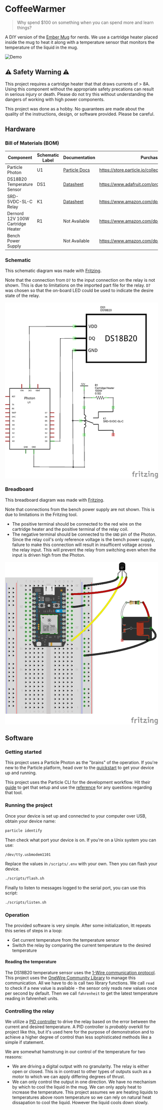 # CoffeeWarmer

> Why spend $100 on something when you can spend more and learn things?

A DIY version of the [Ember Mug](https://ember.com/) for nerds. We use a cartridge heater placed
inside the mug to heat it along with a temperature sensor that monitors the temperature of the
liquid in the mug.

![Demo](docs/project.png)

## ⚠️ Safety Warning ⚠️

This project requires a cartridge heater that that draws currents of > 8A. Using this component
without the appropriate safety precations can result in serious injury or death. Please do not
try this without understanding the dangers of working with high power components.

This project was done as a hobby. No guarantees are made about the quality of the instructions,
design, or software provided. Please be careful.

## Hardware

### Bill of Materials (BOM)

| Component                         | Schematic Label | Documentation                                     | Purchase Link                                              |
| --------------------------------- | --------------- | ------------------------------------------------- | ---------------------------------------------------------- |
| Particle Photon                   | U1              | [Particle Docs](https://docs.particle.io/photon/) | https://store.particle.io/collections/wifi/products/photon |
| DS18B20 Temperature Sensor        | DS1             | [Datasheet](./docs/datasheets/DS18B20.pdf)        | https://www.adafruit.com/product/381                       |
| SRD-5VDC-SL-C Relay               | K1              | [Datasheet](./docs/datasheets/SRD-5VDC-SL-C.pdf)  | https://www.amazon.com/dp/B00LW15A4W                       |
| Dernord 12V 100W Cartridge Heater | R1              | Not Available                                     | https://www.amazon.com/dp/B0741664G5                       |
| Bench Power Supply                |                 | Not Available                                     | https://www.amazon.com/dp/B08DJ1FDXV                       |

### Schematic

This schematic diagram was made with [Fritzing](https://fritzing.org/).

Note that the connection from `D7` to the input connection on the relay is not shown. This is due to limitations on the
imported part file for the relay. `D7` was chosen so that the on-board LED could be used to indicate the desire state
of the relay.

![Schematic Diagram](./docs/schematic/schematic.png)

### Breadboard

This breadboard diagram was made with [Fritzing](https://fritzing.org/).

Note that connections from the bench power supply are not shown. This is due to limitations in the Fritzing tool.
- The positive terminal should be connected to the red wire on the cartridge heater and the positive terminal
of the relay coil.
- The negative terminal should be connected to the `GND` pin of the Photon. Since the relay coil's only reference
voltage is the bench power supply, failure to make this connection will result in insufficent voltage across the
relay input. This will prevent the relay from switching even when the input is driven high from the Photon. 

![Schematic Diagram](./docs/schematic/breadboard.png)

## Software

### Getting started

This project uses a Particle Photon as the "brains" of the operation. If you're new to the Particle platform,
head over to the [quickstart](https://docs.particle.io/quickstart/photon/) to get your device up and running.

This project uses the Particle CLI for the development workflow. Hit their [guide](https://docs.particle.io/tutorials/developer-tools/cli/)
to get that setup and use the [reference](https://docs.particle.io/reference/developer-tools/cli/) for any questions
regarding that tool.

### Running the project

Once your device is set up and connected to your computer over USB, obtain your device name:

```sh
particle identify
```

Then check what port your device is on. If you're on a Unix system you can use:

```sh
/dev/tty.usbmodem1101
```

Replace the values in `/scripts/.env` with your own. Then you can flash your device.

```sh
./scripts/flash.sh
```

Finally to listen to messages logged to the serial port, you can use this script:

```sh
./scripts/listen.sh
```

### Operation

The provided software is very simple. After some initialization, itt repeats this
series of steps in a loop:

- Get current temperature from the temperature sensor
- Switch the relay by comparing the current temperature to the desired temperature

#### Reading the temperature

The DS18B20 temperature sensor uses the [1-Wire communication protocol](https://en.wikipedia.org/wiki/1-Wire).
This project uses the [OneWire Community Library](https://docs.particle.io/cards/libraries/o/OneWire/) to manage
this communication. All we have to do is call two library functions. We call `read` to check if a new value is
available - the sensor only reads new values once per second by default. Then we call `fahrenheit` to get the latest
temperature reading in fahrenheit units.

### Controlling the relay

We utilize a [PID controller](https://en.wikipedia.org/wiki/PID_controller) to drive the relay based on the error
between the current and desired temperature. A PID controller is _probably_ overkill for project like this, but it's
used here for the purpose of demonstration and to achieve a higher degree of control than less sophisticated methods
like a simple if statement.

We are somewhat hamstrung in our control of the temperature for two reasons:
- We are driving a digital output with no granularity. The relay is either open or closed. This is in contrast to
other types of outputs such as a motor to which we can apply differing degrees of thrust.
- We can only control the output in one direction. We have no mechanism by which to cool the liquid in the mug. We
can only apply heat to increase the temperature. This project assumes we are heating liquids to temperatures above
room temperature so we can rely on natural heat dissapation to cool the liquid. However the liquid cools down slowly.